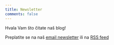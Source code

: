 ```yaml
---
title: Newsletter
comments: false
---
```


Hvala Vam što čitate naš blog!

Preplatite se na naš [email newsletter](http://tinyletter.com/contentio) ili na [RSS feed](http://croecon.contentio.biz/index.xml)